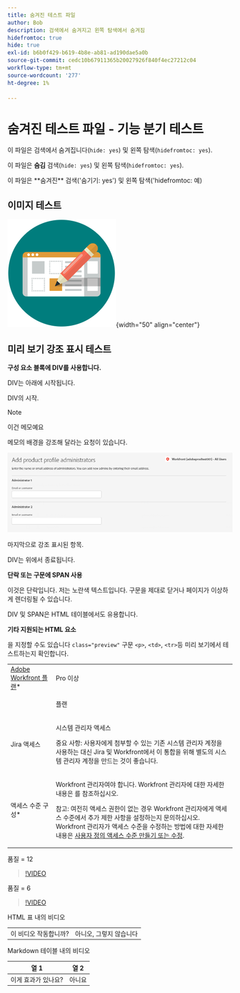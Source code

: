 ```yaml
---
title: 숨겨진 테스트 파일
author: Bob
description: 검색에서 숨겨지고 왼쪽 탐색에서 숨겨짐
hidefromtoc: true
hide: true
exl-id: b6b0f429-b619-4b8e-ab81-ad190dae5a0b
source-git-commit: cedc10b67911365b20027926f840f4ec27212c04
workflow-type: tm+mt
source-wordcount: '277'
ht-degree: 1%

---
```



# 숨겨진 테스트 파일 - 기능 분기 테스트

이 파일은 검색에서 숨겨집니다(`hide: yes`) 및 왼쪽 탐색(`hidefromtoc: yes`).

<span class="preview">이 파일은 **숨김** 검색(`hide: yes`) 및 왼쪽 탐색(`hidefromtoc: yes`).</span>

<p class="preview">이 파일은 **숨겨진** 검색('숨기기: yes') 및 왼쪽 탐색('hidefromtoc: 예)</p>

## 이미지 테스트

![이미지 테스트](assets/get-started.png){width="50" align="center"}

## 미리 보기 강조 표시 테스트

**구성 요소 블록에 DIV를 사용합니다.**

DIV는 아래에 시작됩니다.

<div class="preview">

DIV의 시작.

>[!NOTE]
>
>이건 메모예요
>
>메모의 배경을 강조해 달라는 요청이 있습니다.

![이미지](/help/quicksilver/administration-and-setup/add-users/create-and-manage-users/assets/add-admin-1.png)

마지막으로 강조 표시된 항목.

</div>

DIV는 위에서 종료됩니다.

**단락 또는 구문에 SPAN 사용**

이것은 단락입니다. <span class="preview">저는 노란색 텍스트입니다.</span> 구문을 제대로 닫거나 페이지가 이상하게 렌더링될 수 있습니다.

DIV 및 SPAN은 HTML 테이블에서도 유용합니다.

**기타 지원되는 HTML 요소**

을 지정할 수도 있습니다 `class="preview"` 구문 `<p>`, `<td>`, `<tr>`등 미리 보기에서 테스트하는지 확인합니다.

<table style="table-layout:auto"> 
 <col> 
 <col> 
 <tbody> 
  <tr class="preview"> 
   <td role="rowheader"><a href="https://www.workfront.com/plans" target="_blank">Adobe Workfront 플랜</a>*</td> 
   <td> <p>Pro 이상</p> </td> 
  </tr> 
  <tr> 
   <td role="rowheader"></td> 
   <td> <p class="preview">플랜</p> </td> 
  </tr> 
  <tr> 
   <td role="rowheader">Jira 액세스</td> 
   <td> <p><span class="preview">시스템 관리자 액세스</p> <p>중요 사항: 사용자에게 첨부할 수 있는 기존 시스템 관리자 계정을 사용하는 대신 Jira 및 Workfront에서 이 통합을 위해 별도의 시스템 관리자 계정을 만드는 것이 좋습니다. </span></p></td> 
  </tr> 
  <tr> 
   <td role="rowheader">액세스 수준 구성*</td> 
   <td> <p>Workfront 관리자여야 합니다. Workfront 관리자에 대한 자세한 내용은 를 참조하십시오.</p> <p>참고: 여전히 액세스 권한이 없는 경우 Workfront 관리자에게 액세스 수준에서 추가 제한 사항을 설정하는지 문의하십시오. Workfront 관리자가 액세스 수준을 수정하는 방법에 대한 자세한 내용은 <a href="/help/quicksilver/administration-and-setup/add-users/configure-and-grant-access/create-modify-access-levels.md" class="MCXref xref">사용자 정의 액세스 수준 만들기 또는 수정</a>.</p> </td> 
  </tr> 
 </tbody> 
</table>

품질 = 12

>[!VIDEO](https://video.tv.adobe.com/v/3413544/?quality=12)

품질 = 6

>[!VIDEO](https://video.tv.adobe.com/v/3413544/?quality=6)

HTML 표 내의 비디오

<table style="table-layout:auto"> 
 <col> 
 <col> 
 <tbody> 
  </tr> 
  <tr> 
   <td role="rowheader">이 비디오 작동합니까?</td> 
   <td>아니오, 그렇지 않습니다 </td> 
  </tr> 
 </tbody> 
</table>

Markdown 테이블 내의 비디오

| 열 1 | 열 2 |
|---|---|
| 이게 효과가 있나요? | 아니요 |


